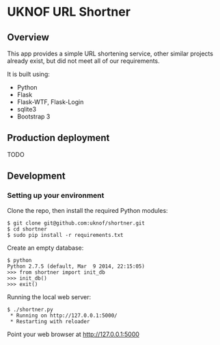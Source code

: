 # UKNOF URL Shortner

## Overview

This app provides a simple URL shortening service, other similar projects already exist, but did not meet all of our requirements.

It is built using:

* Python
* Flask
* Flask-WTF, Flask-Login
* sqlite3
* Bootstrap 3

## Production deployment

TODO

## Development

### Setting up your environment

Clone the repo, then install the required Python modules:

```
$ git clone git@github.com:uknof/shortner.git
$ cd shortner
$ sudo pip install -r requirements.txt
```

Create an empty database:

```
$ python
Python 2.7.5 (default, Mar  9 2014, 22:15:05)
>>> from shortner import init_db
>>> init_db()
>>> exit()
```

Running the local web server:

```
$ ./shortner.py
 * Running on http://127.0.0.1:5000/
 * Restarting with reloader

```

Point your web browser at http://127.0.0.1:5000
